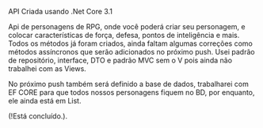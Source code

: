 API Criada usando .Net Core 3.1 

Api de personagens de RPG, onde você poderá criar seu personagem, e colocar características de força, defesa, pontos de inteligência e mais.
Todos os métodos já foram criados, ainda faltam algumas correções como métodos assíncronos que serão adicionados no próximo push.
Usei padrão de repositório, interface, DTO e padrão MVC sem o V pois ainda não trabalhei com as Views.

No próximo push também será definido a base de dados, trabalharei com EF CORE para que todos nossos personagens fiquem no BD, por enquanto,
ele ainda está em List.

(!Está concluído.).
